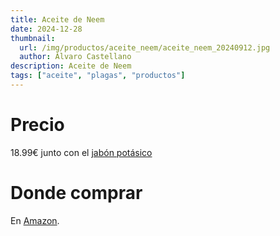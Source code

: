 ```yaml
---
title: Aceite de Neem
date: 2024-12-28
thumbnail:
  url: /img/productos/aceite_neem/aceite_neem_20240912.jpg
  author: Álvaro Castellano
description: Aceite de Neem
tags: ["aceite", "plagas", "productos"]
---
```


# Precio

18.99€ junto con el [jabón potásico](/productos/jabon_potasico/)

# Donde comprar

En [Amazon](https://www.amazon.es/gp/product/B0CVL5K2MD/ref=ppx_yo_dt_b_search_asin_title?ie=UTF8&psc=1).
